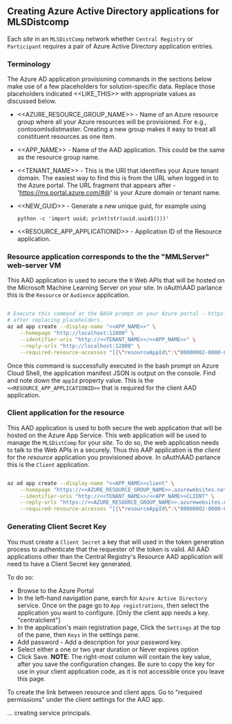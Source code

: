 ## Creating Azure Active Directory applications for MLSDistcomp

Each _site_ in an `MLSDistComp` network whether `Central Registry` or `Participant` requires a pair of
Azure Active Directory application entries. 

### Terminology

The Azure AD application provisioning commands in the sections below make use of a few placeholders for solution-specific data.
Replace those placeholders indicated <<LIKE_THIS>> with appropriate values as discussed below.


* <<AZURE_RESOURCE_GROUP_NAME>> - Name of an Azure resource group where all your Azure resources will be provisioned. For e.g., contosomlsdistmaster. Creating a new group makes it easy to treat all constituent resources as one item.  
* <<APP_NAME>> - Name of the AAD application. This could be the same as the resource group name. 
* <<TENANT_NAME>> - This is the URI that identifies your Azure tenant domain. The easiest way to find this is from the URL when logged in to the Azure portal. The URL fragment that appears after - 'https://ms.portal.azure.com/#@' is your Azure domain or tenant name.
* <<NEW_GUID>> - Generate a new unique guid, for example using 

    `python -c 'import uuid; print(str(uuid.uuid1()))'`

* <<RESOURCE_APP_APPLICATIONID>> - Application ID of the Resource application.



### Resource application corresponds to the the "MMLServer" web-server VM

This AAD application is used to secure the `R` Web APIs that will be hosted on the Microsoft Machine Learning Server on your site. In oAuth\AAD parlance this is the `Resource` or `Audience` application.

```bash

# Execute this command at the BASH prompt on your Azure portal - https://docs.microsoft.com/en-us/azure/cloud-shell/quickstart
# after replacing placeholders.
az ad app create --display-name "<<APP_NAME>>" \
    --homepage "http://localhost:12800" \
    --identifier-uris "http://<<TENANT_NAME>>/<<APP_NAME>>" \
    --reply-urls "http://localhost:12800" \
    --required-resource-accesses "[{\"resourceAppId\":\"00000002-0000-0000-c000-000000000000\",\"resourceAccess\":[{\"id\":\"<<NEW_GUID>>\",\"type\":\"Scope\"}]}]"

```

Once this command is successfully executed in the bash prompt on Azure Cloud Shell, the application manifest JSON is output on the console. Find and note down the `appId` property value. This is the `<<RESOURCE_APP_APPLICATIONID>>` that is required for the client AAD application.

### Client application for the resource

This AAD application is used to both secure the web application that will be hosted on the Azure App Service.
This web application will be used to manage the `MLSDistComp` for your _site_. To do so, the web application 
needs to talk to the Web APIs in a securely. Thus this AAP application is the _client_ for the
_resource_ application you provisioned above. In oAuth\AAD parlance this is the `Client` application. 

```bash

az ad app create --display-name "<<APP_NAME>>client" \
    --homepage "https://<<AZURE_RESOURCE_GROUP_NAME>>.azurewebsites.net/signin-oidc" \
    --identifier-uris "http://<<TENANT_NAME>>/<<APP_NAME>>CLIENT" \
    --reply-urls "https://<<AZURE_RESOURCE_GROUP_NAME>>.azurewebsites.net/signin-oidc" \
    --required-resource-accesses "[{\"resourceAppId\":\"00000002-0000-0000-c000-000000000000\",\"resourceAccess\":[{\"id\":\"<<NEW_GUID>>\",\"type\":\"Scope\"}]}, {\"resourceAppId\":\"<<RESOURCE_APP_APPLICATIONID>>\",\"resourceAccess\":[{\"id\":\"<<NEW_GUID>>\",\"type\":\"Scope\"}]}]"

```

### Generating Client Secret Key

You must create a `Client Secret` a key that will used in the token generation process to authenticate that the requester of the token is valid. All AAD applications other than the Central Registry's Resource AAD application will need to have a Client Secret key generated.

To do so:
* Browse to the Azure Portal
* In the left-hand navigation pane, earch for `Azure Active Directory` service. Once on the page go to  `App registrations`, then select the application you want to configure. [Only the client app needs a key. "centralclient"]
* In the application's main registration page, Click the `Settings` at the top of the pane, then `Keys` in the settings pane. 
* Add password - Add a description for your password key.
* Select either a one or two year duration or Never expires option
* Click Save. **NOTE**: The right-most column will contain the key value, after you save the configuration changes. 
Be sure to copy the key for use in your client application code, as it is not accessible once you leave this page.

To create the link between resource and client apps. Go to "required permissions" under the client settings for the AAD app.  

... creating service principals.  



